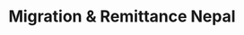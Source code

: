 ---
layout: 		portfolio
title:  		"Migration & Remittance Nepal"
impact: 		""
description: 	""
modified:   	2015-11-22
tags: 			[Website]
comments: 		false
categories: 	portfolio
link:			http://migrationremittance.org/
image:
  thumb: portfolio/thumbnails/migration-remittance.png
  feature: portfolio/punya/feature-img.jpg
  screenshot: portfolio/punya/img-1.png
---